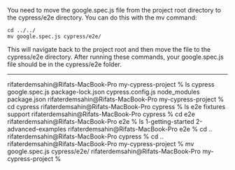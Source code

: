 You need to move the google.spec.js file from the project root directory to the cypress/e2e directory. You can do this with the mv command:

```
cd ../../
mv google.spec.js cypress/e2e/
```

This will navigate back to the project root and then move the file to the cypress/e2e directory. After running these commands, your google.spec.js file should be in the cypress/e2e folder.

---

rifaterdemsahin@Rifats-MacBook-Pro my-cypress-project % ls
cypress			google.spec.js		package-lock.json
cypress.config.js	node_modules		package.json
rifaterdemsahin@Rifats-MacBook-Pro my-cypress-project % cd cypress
rifaterdemsahin@Rifats-MacBook-Pro cypress % ls
e2e		fixtures	support
rifaterdemsahin@Rifats-MacBook-Pro cypress % cd e2e
rifaterdemsahin@Rifats-MacBook-Pro e2e % ls
1-getting-started	2-advanced-examples
rifaterdemsahin@Rifats-MacBook-Pro e2e % cd ..
rifaterdemsahin@Rifats-MacBook-Pro cypress % cd ..
rifaterdemsahin@Rifats-MacBook-Pro my-cypress-project % mv google.spec.js cypress/e2e/
rifaterdemsahin@Rifats-MacBook-Pro my-cypress-project % 